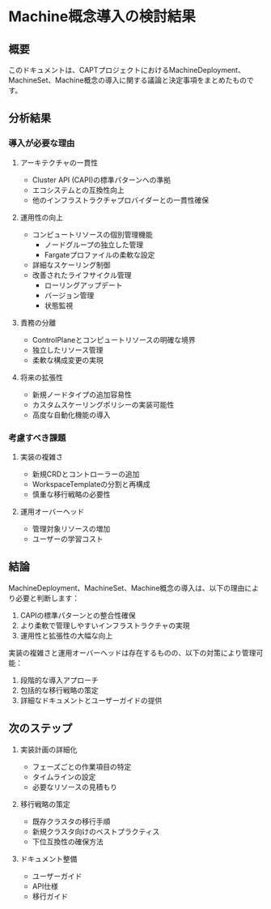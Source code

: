 # Machine概念導入の検討結果

## 概要

このドキュメントは、CAPTプロジェクトにおけるMachineDeployment、MachineSet、Machine概念の導入に関する議論と決定事項をまとめたものです。

## 分析結果

### 導入が必要な理由

1. アーキテクチャの一貫性
   - Cluster API (CAPI)の標準パターンへの準拠
   - エコシステムとの互換性向上
   - 他のインフラストラクチャプロバイダーとの一貫性確保

2. 運用性の向上
   - コンピュートリソースの個別管理機能
     * ノードグループの独立した管理
     * Fargateプロファイルの柔軟な設定
   - 詳細なスケーリング制御
   - 改善されたライフサイクル管理
     * ローリングアップデート
     * バージョン管理
     * 状態監視

3. 責務の分離
   - ControlPlaneとコンピュートリソースの明確な境界
   - 独立したリソース管理
   - 柔軟な構成変更の実現

4. 将来の拡張性
   - 新規ノードタイプの追加容易性
   - カスタムスケーリングポリシーの実装可能性
   - 高度な自動化機能の導入

### 考慮すべき課題

1. 実装の複雑さ
   - 新規CRDとコントローラーの追加
   - WorkspaceTemplateの分割と再構成
   - 慎重な移行戦略の必要性

2. 運用オーバーヘッド
   - 管理対象リソースの増加
   - ユーザーの学習コスト

## 結論

MachineDeployment、MachineSet、Machine概念の導入は、以下の理由により必要と判断します：

1. CAPIの標準パターンとの整合性確保
2. より柔軟で管理しやすいインフラストラクチャの実現
3. 運用性と拡張性の大幅な向上

実装の複雑さと運用オーバーヘッドは存在するものの、以下の対策により管理可能：

1. 段階的な導入アプローチ
2. 包括的な移行戦略の策定
3. 詳細なドキュメントとユーザーガイドの提供

## 次のステップ

1. 実装計画の詳細化
   - フェーズごとの作業項目の特定
   - タイムラインの設定
   - 必要なリソースの見積もり

2. 移行戦略の策定
   - 既存クラスタの移行手順
   - 新規クラスタ向けのベストプラクティス
   - 下位互換性の確保方法

3. ドキュメント整備
   - ユーザーガイド
   - API仕様
   - 移行ガイド
